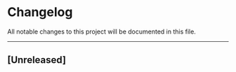 # Changelog
All notable changes to this project will be documented in this file.

---

## [Unreleased]
